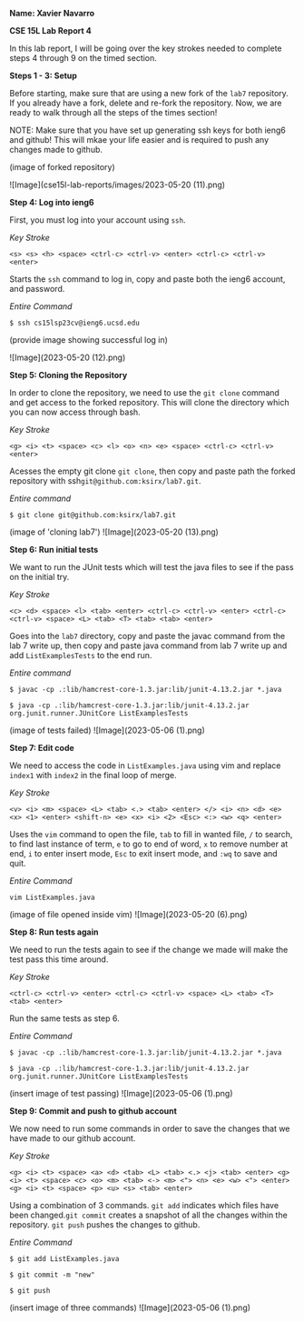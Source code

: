 __Name: Xavier Navarro__

__CSE 15L Lab Report 4__

In this lab report, I will be going over the key strokes needed to complete steps 4 through 9 on the timed section.

__Steps 1 - 3: Setup__

Before starting, make sure that are using a new fork of the ```lab7``` repository. If you already have a fork, delete and re-fork the repository. Now, we are ready to walk through all the steps of the times section!

NOTE: Make sure that you have set up generating ssh keys for both ieng6 and github! This will mkae your life easier and is required to push any changes made to github.

(image of forked repository)

![Image](cse15l-lab-reports/images/2023-05-20 (11).png)

__Step 4: Log into ieng6__

First, you must log into your account using ```ssh```.

_Key Stroke_

```<s> <s> <h> <space> <ctrl-c> <ctrl-v> <enter> <ctrl-c> <ctrl-v> <enter>``` 

Starts the ```ssh``` command to log in, copy and paste both the ieng6 account, and password.

_Entire Command_

```$ ssh cs15lsp23cv@ieng6.ucsd.edu```

(provide image showing successful log in)

![Image](2023-05-20 (12).png)

__Step 5: Cloning the Repository__

In order to clone the repository, we need to use the ```git clone``` command and get access to the forked repository. This will clone the directory which you can now access through bash.

_Key Stroke_

```<g> <i> <t> <space> <c> <l> <o> <n> <e> <space> <ctrl-c> <ctrl-v> <enter>```

Acesses the empty git clone ```git clone```, then copy and paste path the forked repository with ssh```git@github.com:ksirx/lab7.git```.

_Entire command_

```$ git clone git@github.com:ksirx/lab7.git```

(image of 'cloning lab7')
![Image](2023-05-20 (13).png)

__Step 6: Run initial tests__

We want to run the JUnit tests which will test the java files to see if the pass on the initial try.

_Key Stroke_

```<c> <d> <space> <l> <tab> <enter> <ctrl-c> <ctrl-v> <enter> <ctrl-c> <ctrl-v> <space> <L> <tab> <T> <tab> <tab> <enter>```

Goes into the ```lab7``` directory, copy and paste the javac command from the lab 7 write up, then copy and paste java command from lab 7 write up and add ```ListExamplesTests``` to the end run.

_Entire command_

```$ javac -cp .:lib/hamcrest-core-1.3.jar:lib/junit-4.13.2.jar *.java```

```$ java -cp .:lib/hamcrest-core-1.3.jar:lib/junit-4.13.2.jar org.junit.runner.JUnitCore ListExamplesTests```

(image of tests failed)
![Image](2023-05-06 (1).png)

__Step 7: Edit code__

We need to access the code in ```ListExamples.java``` using vim and replace ```index1``` with ```index2``` in the final loop of merge.

_Key Stroke_

```<v> <i> <m> <space> <L> <tab> <.> <tab> <enter> </> <i> <n> <d> <e> <x> <1> <enter> <shift-n> <e> <x> <i> <2> <Esc> <:> <w> <q> <enter>```

Uses the ```vim``` command to open the file, ```tab``` to fill in wanted file, ```/``` to search, <shift-n> to find last instance of term, ```e``` to go to end of word, ```x``` to remove number at end, ```i``` to enter insert mode, ```Esc``` to exit insert mode, and ```:wq``` to save and quit.

_Entire Command_
  
```vim ListExamples.java```
  
(image of file opened inside vim)
  ![Image](2023-05-20 (6).png)
  
__Step 8: Run tests again__
  
  We need to run the tests again to see if the change we made will make the test pass this time around.
  
  _Key Stroke_
  
  ```<ctrl-c> <ctrl-v> <enter> <ctrl-c> <ctrl-v> <space> <L> <tab> <T> <tab> <enter>```
  
  Run the same tests as step 6.
  
  _Entire Command_
  
  ```$ javac -cp .:lib/hamcrest-core-1.3.jar:lib/junit-4.13.2.jar *.java```

```$ java -cp .:lib/hamcrest-core-1.3.jar:lib/junit-4.13.2.jar org.junit.runner.JUnitCore ListExamplesTests```
  
  (insert image of test passing)
  ![Image](2023-05-06 (1).png)
  
  __Step 9: Commit and push to github account__
  
  We now need to run some commands in order to save the changes that we have made to our github account.
  
  _Key Stroke_
  
 ```<g> <i> <t> <space> <a> <d> <tab> <L> <tab> <.> <j> <tab> <enter> <g> <i> <t> <space> <c> <o> <m> <tab> <-> <m> <"> <n> <e> <w> <"> <enter> <g> <i> <t> <space> <p> <u> <s> <tab> <enter> ``` 
  
Using a combination of 3 commands. ```git add``` indicates which files have been changed.```git commit``` creates a snapshot of all the changes within the repository. ```git push``` pushes the changes to github.

  _Entire Command_
  
  ```$ git add ListExamples.java```
  
  ```$ git commit -m "new"```
  
  ```$ git push```
  
(insert image of three commands)
  ![Image](2023-05-06 (1).png)
